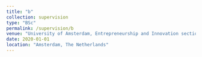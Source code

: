 ```yaml
---
title: "b"
collection: supervision
type: "BSc"
permalink: /supervision/b
venue: "University of Amsterdam, Entrepreneurship and Innovation section"
date: 2020-01-01
location: "Amsterdam, The Netherlands"
---
```

